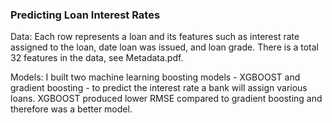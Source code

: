 ### Predicting Loan Interest Rates

Data:
Each row represents a loan and its features such as interest rate assigned to the loan, date loan was issued, and loan grade. There is a total 32 features in the data, see Metadata.pdf.

Models:
I built two machine learning boosting models -  XGBOOST and gradient boosting - to predict the interest rate a bank will assign various loans. 
XGBOOST produced lower RMSE compared to gradient boosting and therefore was a better model.
